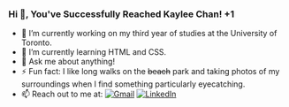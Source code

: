 ### Hi 👋, You've Successfully Reached Kaylee Chan! +1

<!--
**KayleeLChan/KayleeLChan** is a ✨ _special_ ✨ repository because its `README.md` (this file) appears on your GitHub profile.
-->
- 🔭 I’m currently working on my third year of studies at the University of Toronto.
- 🌱 I’m currently learning HTML and CSS.
- 💬 Ask me about anything!
- ⚡ Fun fact: I like long walks on the ~~beach~~ park and taking photos of my surroundings when I find something particularly eyecatching.
- 📫 Reach out to me at: [![Gmail](https://img.shields.io/badge/Gmail-white?logo=gmail)](mailto:kayleel.chan@gmail.com)  [![LinkedIn](https://img.shields.io/badge/LinkedIn-blue?logo=linkedin)](https://www.linkedin.com/in/kaylee-chan/)
